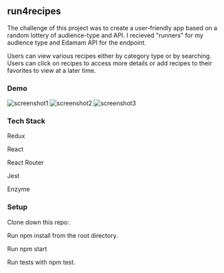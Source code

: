 
## run4recipes

The challenge of this project was to create a user-friendly app based on a random lottery of audience-type and API. I recieved "runners" for my audience type and Edamam API for the endpoint.

Users can view various recipes either by category type or by searching. Users can click on recipes to access more details or add recipes to their favorites to view at a later time.

### Demo
![screenshot1](https://user-images.githubusercontent.com/39889553/50809701-b1f3a180-12c2-11e9-94e3-638622b01497.png)
![screenshot2](https://user-images.githubusercontent.com/39889553/50809703-b3bd6500-12c2-11e9-9ec8-5e0a1226a7f4.png)
![screenshot3](https://user-images.githubusercontent.com/39889553/50809706-b4ee9200-12c2-11e9-9313-c79eef9dcbec.png)

### Tech Stack
Redux

React

React Router

Jest

Enzyme

### Setup

Clone down this repo:

Run npm install from the root directory.

Run npm start

Run tests with npm test.
